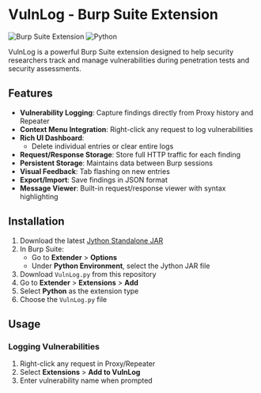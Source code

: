 # VulnLog - Burp Suite Extension

![Burp Suite Extension](https://img.shields.io/badge/Burp%20Suite-Extension-orange)
![Python](https://img.shields.io/badge/Python-Jython%202.7-yellow)

VulnLog is a powerful Burp Suite extension designed to help security researchers track and manage vulnerabilities during penetration tests and security assessments.

## Features

- **Vulnerability Logging**: Capture findings directly from Proxy history and Repeater
- **Context Menu Integration**: Right-click any request to log vulnerabilities
- **Rich UI Dashboard**:
  - Delete individual entries or clear entire logs
- **Request/Response Storage**: Store full HTTP traffic for each finding
- **Persistent Storage**: Maintains data between Burp sessions
- **Visual Feedback**: Tab flashing on new entries
- **Export/Import**: Save findings in JSON format
- **Message Viewer**: Built-in request/response viewer with syntax highlighting

## Installation

1. Download the latest [Jython Standalone JAR](https://www.jython.org/download)
2. In Burp Suite:
   - Go to **Extender** > **Options**
   - Under **Python Environment**, select the Jython JAR file
3. Download `VulnLog.py` from this repository
4. Go to **Extender** > **Extensions** > **Add**
5. Select **Python** as the extension type
6. Choose the `VulnLog.py` file

## Usage

### Logging Vulnerabilities
1. Right-click any request in Proxy/Repeater
2. Select **Extensions** > **Add to VulnLog**
3. Enter vulnerability name when prompted

